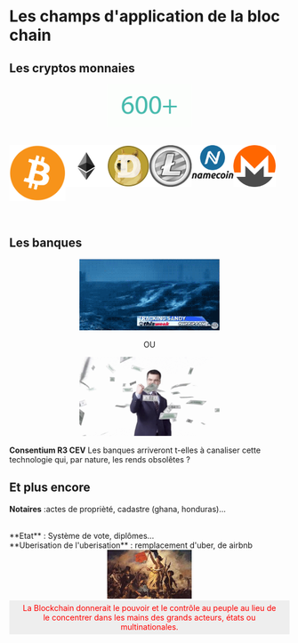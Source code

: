 # Les champs d'application de la bloc chain

<!-- .slide: class="page-title" -->



## Les cryptos monnaies

<figure  style="display: block; margin: auto; width: 30%">
    <img src="ressources/600.png" alt="600 et plus"/>
</figure>

<figure style="display: block; float: left; margin: 30px 0; width: 20%">
    <img src="ressources/bitcoin.png" alt="bitcoin" style="margin: auto;"/>
</figure>
<figure style="display: block; float: left; margin: 30px 0; width: 15%">
    <img src="ressources/ether.png" alt="ether" style="margin: auto;"/>
</figure>
<figure style="display: block; float: left; margin: 30px 0; width: 15%">
    <img src="ressources/Dogecoin.png" alt="dogecoin" style="margin: auto;"/>
</figure>
<figure style="display: block; float: left; margin: 30px 0; width: 15%">
    <img src="ressources/litecoin.jpeg" alt="litecoin" style="margin: auto;"/>
</figure>
<figure style="display: block; float: left; margin: 30px 0; width: 15%">
    <img src="ressources/namecoin.png" alt="namecoin" style="margin: auto;"/>
</figure>
<figure style="display: block; float: left; margin: 30px 0; width: 15%">
    <img src="ressources/monero.png" alt="monero" style="margin: auto;"/>
</figure>

<div style="clear:left"></div>





## Les banques

<figure  style="display: block; margin: auto; width: 50%">
    <img src="ressources/tsunami.gif" alt="tsunami"/>
</figure>

<p  class="fragment" data-fragment-index="1" style="text-align:center;font-style:bold"> OU </p>

<figure class="fragment" data-fragment-index="1" style="display: block; margin: auto; width: 50%">
    <img src="ressources/cash.gif" alt="cash"/>
</figure>

<!-- .element class="fragment" data-fragment-index="2" -->
**Consentium R3 CEV**
Les banques arriveront t-elles à canaliser cette technologie qui, par nature, les rends obsolêtes ?




## Et plus encore

<!-- .element class="fragment" data-fragment-index="1" -->
**Notaires** :actes de proprièté, cadastre (ghana, honduras)...

</br>
<!-- .element class="fragment" data-fragment-index="2" -->
**Etat** : Système de vote, diplômes...

</br>
<!-- .element class="fragment" data-fragment-index="3" -->
**Uberisation de l'uberisation** : remplacement d'uber, de airbnb 

</br>
<figure class="fragment" data-fragment-index="4"  style="display: block; margin: auto; width: 30%">
    <img src="ressources/revolution.jpeg" alt="revolution"/>
</figure>


<div class="fragment" data-fragment-index="4" style="background-color: #EEEEEE; color: red; padding: 5px 20px; text-align:center">
    La Blockchain donnerait le pouvoir et le contrôle au peuple au lieu de le concentrer dans les mains des grands acteurs, états ou multinationales. 
</div>
